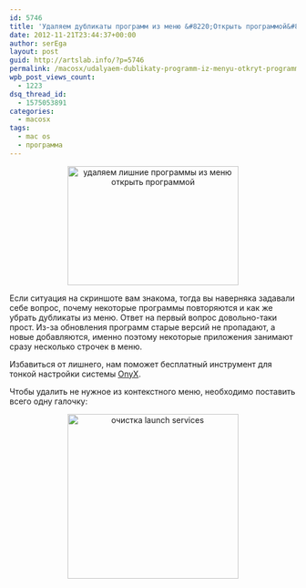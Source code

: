 ```yaml
---
id: 5746
title: 'Удаляем дубликаты программ из меню &#8220;Открыть программой&#8221; (Mac OS)'
date: 2012-11-21T23:44:37+00:00
author: serEga
layout: post
guid: http://artslab.info/?p=5746
permalink: /macosx/udalyaem-dublikaty-programm-iz-menyu-otkryt-programmoj-mac-os/
wpb_post_views_count:
  - 1223
dsq_thread_id:
  - 1575053891
categories:
  - macosx
tags:
  - mac os
  - программа
---
```

<center>
  <a href="http://googledrive.com/host/0B9lHVSSSdxdxd0hjdUdmRzY3Tjg/mac_dvoinii_zapisi_v_menu.jpg"><img src="http://googledrive.com/host/0B9lHVSSSdxdxd0hjdUdmRzY3Tjg/mac_dvoinii_zapisi_v_menu-300x209.jpg" alt="удаляем лишние программы из меню открыть программой" title="mac_dvoinii_zapisi_v_menu" width="300" height="209" class="aligncenter size-medium wp-image-5768" srcset="http://googledrive.com/host/0B9lHVSSSdxdxd0hjdUdmRzY3Tjg/mac_dvoinii_zapisi_v_menu-300x209.jpg 300w, http://googledrive.com/host/0B9lHVSSSdxdxd0hjdUdmRzY3Tjg/mac_dvoinii_zapisi_v_menu.jpg 753w" sizes="(max-width: 300px) 100vw, 300px" /></a>
</center>

Если ситуация на скриншоте вам знакома, тогда вы наверняка задавали себе вопрос, почему некоторые программы повторяются и как же убрать дубликаты из меню. Ответ на первый вопрос довольно-таки прост. Из-за обновления программ старые версий не пропадают, а новые добавляются, именно поэтому некоторые приложения занимают сразу несколько строчек в меню.

Избавиться от лишнего, нам поможет бесплатный инструмент для тонкой настройки системы [OnyX](http://www.titanium.free.fr/download.php).

<!--more-->

Чтобы удалить не нужное из контекстного меню, необходимо поставить всего одну галочку:

<center>
  <a href="http://googledrive.com/host/0B9lHVSSSdxdxd0hjdUdmRzY3Tjg/onyx_nastroika_mac.jpeg"><img src="http://googledrive.com/host/0B9lHVSSSdxdxd0hjdUdmRzY3Tjg/onyx_nastroika_mac-300x289.jpg" alt="очистка launch services" title="onyx_nastroika_mac" width="300" height="289" class="aligncenter size-medium wp-image-5772" /></a>
</center>